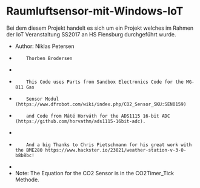 # Raumluftsensor-mit-Windows-IoT
Bei dem diesem Projekt handelt es sich um ein Projekt welches im Rahmen der IoT Veranstaltung SS2017 an HS Flensburg durchgeführt wurde.


 * Author: Niklas Petersen
 *         Thorben Brodersen
 *          
 *         This Code uses Parts from Sandbox Electronics Code for the MG-811 Gas
 *         Sensor Modul (https://www.dfrobot.com/wiki/index.php/CO2_Sensor_SKU:SEN0159) 
 *         and Code from Máté Horváth for the ADS1115 16-bit ADC (https://github.com/horvathm/ads1115-16bit-adc).
 *         
 *         And a big Thanks to Chris Pietschmann for his great work with the BME280 https://www.hackster.io/23021/weather-station-v-3-0-b8b8bc!
 * 
 * Note:    The Equation for the CO2 Sensor is in the CO2Timer_Tick Methode. 
